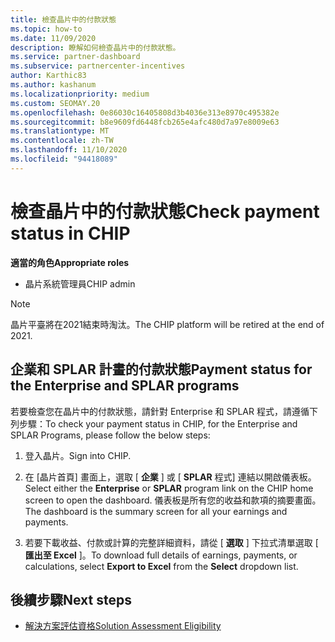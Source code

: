 ```yaml
---
title: 檢查晶片中的付款狀態
ms.topic: how-to
ms.date: 11/09/2020
description: 瞭解如何檢查晶片中的付款狀態。
ms.service: partner-dashboard
ms.subservice: partnercenter-incentives
author: Karthic83
ms.author: kashanum
ms.localizationpriority: medium
ms.custom: SEOMAY.20
ms.openlocfilehash: 0e86030c16405808d3b4036e313e8970c495382e
ms.sourcegitcommit: b8e9609fd6448fcb265e4afc480d7a97e8009e63
ms.translationtype: MT
ms.contentlocale: zh-TW
ms.lasthandoff: 11/10/2020
ms.locfileid: "94418089"
---
```

# <a name="check-payment-status-in-chip"></a><span data-ttu-id="3102f-103">檢查晶片中的付款狀態</span><span class="sxs-lookup"><span data-stu-id="3102f-103">Check payment status in CHIP</span></span>

<span data-ttu-id="3102f-104">**適當的角色**</span><span class="sxs-lookup"><span data-stu-id="3102f-104">**Appropriate roles**</span></span>

- <span data-ttu-id="3102f-105">晶片系統管理員</span><span class="sxs-lookup"><span data-stu-id="3102f-105">CHIP admin</span></span>

>[!NOTE]
><span data-ttu-id="3102f-106">晶片平臺將在2021結束時淘汰。</span><span class="sxs-lookup"><span data-stu-id="3102f-106">The CHIP platform will be retired at the end of 2021.</span></span>

## <a name="payment-status-for-the-enterprise-and-splar-programs"></a><span data-ttu-id="3102f-107">企業和 SPLAR 計畫的付款狀態</span><span class="sxs-lookup"><span data-stu-id="3102f-107">Payment status for the Enterprise and SPLAR programs</span></span>

<span data-ttu-id="3102f-108">若要檢查您在晶片中的付款狀態，請針對 Enterprise 和 SPLAR 程式，請遵循下列步驟：</span><span class="sxs-lookup"><span data-stu-id="3102f-108">To check your payment status in CHIP, for the Enterprise and SPLAR Programs, please follow the below steps:</span></span>

1. <span data-ttu-id="3102f-109">登入晶片。</span><span class="sxs-lookup"><span data-stu-id="3102f-109">Sign into CHIP.</span></span>
 
1. <span data-ttu-id="3102f-110">在 [晶片首頁] 畫面上，選取 [ **企業** ] 或 [ **SPLAR** 程式] 連結以開啟儀表板。</span><span class="sxs-lookup"><span data-stu-id="3102f-110">Select either the **Enterprise** or **SPLAR** program link on the CHIP home screen to open the dashboard.</span></span> <span data-ttu-id="3102f-111">儀表板是所有您的收益和款項的摘要畫面。</span><span class="sxs-lookup"><span data-stu-id="3102f-111">The dashboard is the summary screen for all your earnings and payments.</span></span>
 
1. <span data-ttu-id="3102f-112">若要下載收益、付款或計算的完整詳細資料，請從 [ **選取** ] 下拉式清單選取 [ **匯出至 Excel** ]。</span><span class="sxs-lookup"><span data-stu-id="3102f-112">To download full details of earnings, payments, or calculations, select  **Export to Excel** from the **Select** dropdown list.</span></span>

## <a name="next-steps"></a><span data-ttu-id="3102f-113">後續步驟</span><span class="sxs-lookup"><span data-stu-id="3102f-113">Next steps</span></span>

- [<span data-ttu-id="3102f-114">解決方案評估資格</span><span class="sxs-lookup"><span data-stu-id="3102f-114">Solution Assessment Eligibility</span></span>](chip-solution-assessment.md) 
